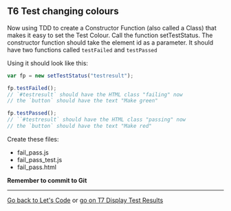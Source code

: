 ## T6 Test changing colours

Now using TDD to create a Constructor Function (also called a Class) that makes it easy to set the Test Colour. Call the function setTestStatus. The constructor function should take the element id as a parameter. It should have two functions called `testFailed` and `testPassed`

Using it should look like this:

```javascript
var fp = new setTestStatus("testresult");

fp.testFailed();
// `#testresult` should have the HTML class "failing" now
// the `button` should have the text "Make green"

fp.testPassed();
// ``#testresult` should have the HTML class "passing" now
// the `button` should have the text "Make red"
```

Create these files:

* fail_pass.js
* fail_pass_test.js
* fail_pass.html

**Remember to commit to Git**

---

[Go back to Let's Code](lets_code.md) or [go on T7 Display Test Results](t7-display-test-results.md)
